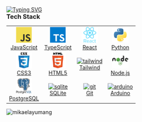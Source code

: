 
  <a href="https://git.io/typing-svg">
    <img src="https://readme-typing-svg.herokuapp.com?font=Fira+Code&size=28&pause=1000&color=A400F7&width=435&lines=Mikaela+Yumang" alt="Typing SVG" />
  </a>



 <h3 style="margin: 0; font-family: 'Courier New'>
    Computer Engineering Student at Holy Angel University
  </h3>
  
  <h3 style="font-family: 'Courier New', Courier, monospace;">Tech Stack</h3>

  <table align="center">
  <tr>
    <td align="center">
      <a href="https://raw.githubusercontent.com/devicons/devicon/master/icons/javascript/javascript-original.svg" target="_blank">
        <img src="https://raw.githubusercontent.com/devicons/devicon/master/icons/javascript/javascript-original.svg" alt="javascript" width="42" height="42" />
        <br />JavaScript
      </a>
    </td>
    <td align="center">
      <a href="https://raw.githubusercontent.com/devicons/devicon/master/icons/typescript/typescript-original.svg" target="_blank">
        <img src="https://raw.githubusercontent.com/devicons/devicon/master/icons/typescript/typescript-original.svg" alt="typescript" width="42" height="42" />
        <br />TypeScript
      </a>
    </td>
    <td align="center">
      <a href="https://raw.githubusercontent.com/devicons/devicon/master/icons/react/react-original-wordmark.svg" target="_blank">
        <img src="https://raw.githubusercontent.com/devicons/devicon/master/icons/react/react-original-wordmark.svg" alt="react" width="42" height="42" />
        <br />React
      </a>
    </td>
    <td align="center">
      <a href="https://raw.githubusercontent.com/devicons/devicon/master/icons/python/python-original.svg" target="_blank">
        <img src="https://raw.githubusercontent.com/devicons/devicon/master/icons/python/python-original.svg" alt="python" width="42" height="42" />
        <br />Python
      </a>
    </td>
  </tr>
  <tr>
    <td align="center">
      <a href="https://raw.githubusercontent.com/devicons/devicon/master/icons/css3/css3-original-wordmark.svg" target="_blank">
        <img src="https://raw.githubusercontent.com/devicons/devicon/master/icons/css3/css3-original-wordmark.svg" alt="css3" width="42" height="42" />
        <br />CSS3
      </a>
    </td>
    <td align="center">
      <a href="https://raw.githubusercontent.com/devicons/devicon/master/icons/html5/html5-original-wordmark.svg" target="_blank">
        <img src="https://raw.githubusercontent.com/devicons/devicon/master/icons/html5/html5-original-wordmark.svg" alt="html5" width="42" height="42" />
        <br />HTML5
      </a>
    </td>
    <td align="center">
      <a href="https://www.vectorlogo.zone/logos/tailwindcss/tailwindcss-icon.svg" target="_blank">
        <img src="https://www.vectorlogo.zone/logos/tailwindcss/tailwindcss-icon.svg" alt="tailwind" width="42" height="42" />
        <br />Tailwind
      </a>
    </td>
    <td align="center">
      <a href="https://raw.githubusercontent.com/devicons/devicon/master/icons/nodejs/nodejs-original-wordmark.svg" target="_blank">
        <img src="https://raw.githubusercontent.com/devicons/devicon/master/icons/nodejs/nodejs-original-wordmark.svg" alt="nodejs" width="42" height="42" />
        <br />Node.js
      </a>
    </td>
  </tr>
  <tr>
    <td align="center">
      <a href="https://raw.githubusercontent.com/devicons/devicon/master/icons/postgresql/postgresql-original-wordmark.svg" target="_blank">
        <img src="https://raw.githubusercontent.com/devicons/devicon/master/icons/postgresql/postgresql-original-wordmark.svg" alt="postgresql" width="42" height="42" />
        <br />PostgreSQL
      </a>
    </td>
    <td align="center">
      <a href="https://www.vectorlogo.zone/logos/sqlite/sqlite-icon.svg" target="_blank">
        <img src="https://www.vectorlogo.zone/logos/sqlite/sqlite-icon.svg" alt="sqlite" width="42" height="42" />
        <br />SQLite
      </a>
    </td>
    <td align="center">
      <a href="https://www.vectorlogo.zone/logos/git-scm/git-scm-icon.svg" target="_blank">
        <img src="https://www.vectorlogo.zone/logos/git-scm/git-scm-icon.svg" alt="git" width="42" height="42" />
        <br />Git
      </a>
    </td>
    <td align="center">
      <a href="https://cdn.worldvectorlogo.com/logos/arduino-1.svg" target="_blank">
        <img src="https://cdn.worldvectorlogo.com/logos/arduino-1.svg" alt="arduino" width="42" height="42" />
        <br />Arduino
      </a>
    </td>
  </tr>
</table>


<p>
  <img src="https://github-readme-stats.vercel.app/api/top-langs?username=mikaelayumang&show_icons=true&theme=tokyonight&title_color=ffffff&text_color=fcfcfc&bg_color=7e57c2&locale=en&layout=compact" alt="mikaelayumang" />
</p>

